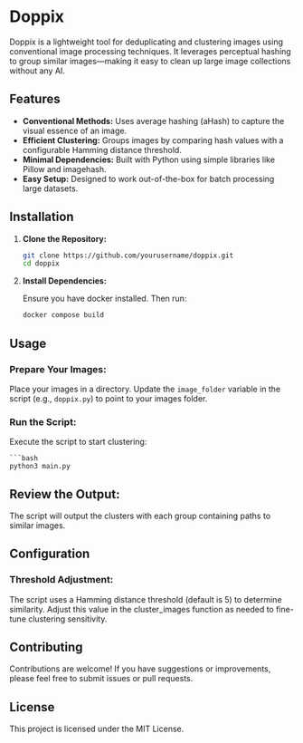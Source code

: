# Doppix

Doppix is a lightweight tool for deduplicating and clustering images using conventional image processing techniques. It leverages perceptual hashing to group similar images—making it easy to clean up large image collections without any AI.

## Features

- **Conventional Methods:** Uses average hashing (aHash) to capture the visual essence of an image.
- **Efficient Clustering:** Groups images by comparing hash values with a configurable Hamming distance threshold.
- **Minimal Dependencies:** Built with Python using simple libraries like Pillow and imagehash.
- **Easy Setup:** Designed to work out-of-the-box for batch processing large datasets.

## Installation

1. **Clone the Repository:**

   ```bash
   git clone https://github.com/yourusername/doppix.git
   cd doppix


2. **Install Dependencies:**

    Ensure you have docker installed. Then run:
    ```bash
    docker compose build

## Usage

### Prepare Your Images:
Place your images in a directory. Update the `image_folder` variable in the script (e.g., `doppix.py`) to point to your images folder.

### Run the Script:
Execute the script to start clustering:

    ```bash
    python3 main.py
    
## Review the Output:
The script will output the clusters with each group containing paths to similar images.

## Configuration

### Threshold Adjustment:

The script uses a Hamming distance threshold (default is 5) to determine similarity. Adjust this value in the cluster_images function as needed to fine-tune clustering sensitivity.

## Contributing

Contributions are welcome! If you have suggestions or improvements, please feel free to submit issues or pull requests.

## License

This project is licensed under the MIT License.
